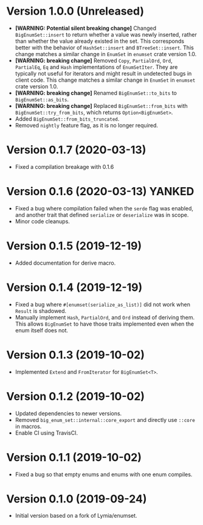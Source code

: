 # Version 1.0.0 (Unreleased)
* **[WARNING: Potential silent breaking change]** Changed `BigEnumSet::insert` to
  return whether a value was newly  inserted, rather than whether the value
  already existed in the set. This corresponds better with the behavior of
  `HashSet::insert` and `BTreeSet::insert`. This change matches a similar change
  in `EnumSet` in `enumset` crate version 1.0.
* **[WARNING: breaking change]** Removed `Copy`, `PartialOrd`, `Ord`, `PartialEq`,
  `Eq` and `Hash` implementations of `EnumSetIter`. They are typically not useful
  for iterators and might result in undetected bugs in client code. This change
  matches a similar change in `EnumSet` in `enumset` crate version 1.0.
* **[WARNING: breaking change]** Renamed `BigEnumSet::to_bits` to `BigEnumSet::as_bits`.
* **[WARNING: breaking change]** Replaced `BigEnumSet::from_bits` with `BigEnumSet::try_from_bits`,
  which returns `Option<BigEnumSet>`.
* Added `BigEnumSet::from_bits_truncated`.
* Removed `nightly` feature flag, as it is no longer required.

# Version 0.1.7 (2020-03-13)
* Fixed a compilation breakage with 0.1.6

# Version 0.1.6 (2020-03-13) YANKED
* Fixed a bug where compilation failed when the `serde` flag was enabled, and
  another trait that defined `serialize` or `deserialize` was in scope.
* Minor code cleanups.

# Version 0.1.5 (2019-12-19)
* Added documentation for derive macro.

# Version 0.1.4 (2019-12-19)
* Fixed a bug where `#[enumset(serialize_as_list)]` did not work when `Result`
  is shadowed.
* Manually implement `Hash`, `PartialOrd`, and `Ord` instead of deriving them.
  This allows `BigEnumSet` to have those traits implemented even when the enum
  itself does not.

# Version 0.1.3 (2019-10-02)
* Implemented `Extend` and `FromIterator` for `BigEnumSet<T>`.

# Version 0.1.2 (2019-10-02)
* Updated dependencies to newer versions.
* Removed `big_enum_set::internal::core_export` and directly use `::core` in macros.
* Enable CI using TravisCI.

# Version 0.1.1 (2019-10-02)
* Fixed a bug so that empty enums and enums with one enum compiles.

# Version 0.1.0 (2019-09-24)
* Initial version based on a fork of Lymia/enumset.
